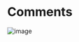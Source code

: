 # Comments
![image](https://github.com/user-attachments/assets/7efb08fb-2742-4eb0-8aac-0df3c2ea5d13)

